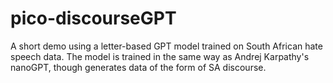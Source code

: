 # pico-discourseGPT
A short demo using a letter-based GPT model trained on South African hate speech data. The model is trained in the same way as Andrej Karpathy's nanoGPT, though generates data of the form of SA discourse. 
